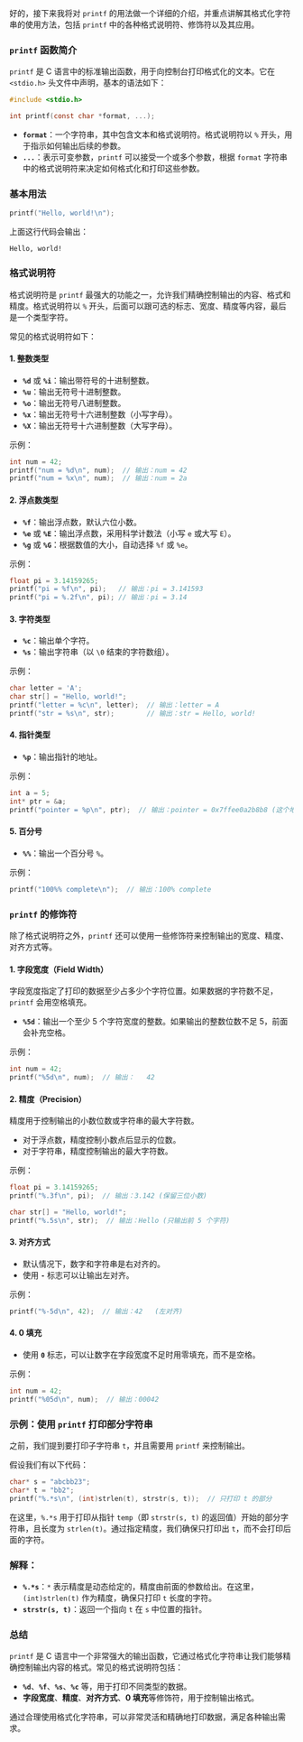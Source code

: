 好的，接下来我将对 `printf` 的用法做一个详细的介绍，并重点讲解其格式化字符串的使用方法，包括 `printf` 中的各种格式说明符、修饰符以及其应用。

### `printf` 函数简介

`printf` 是 C 语言中的标准输出函数，用于向控制台打印格式化的文本。它在 `<stdio.h>` 头文件中声明，基本的语法如下：

```c
#include <stdio.h>

int printf(const char *format, ...);
```

- **`format`**：一个字符串，其中包含文本和格式说明符。格式说明符以 `%` 开头，用于指示如何输出后续的参数。
- **`...`**：表示可变参数，`printf` 可以接受一个或多个参数，根据 `format` 字符串中的格式说明符来决定如何格式化和打印这些参数。

### 基本用法

```c
printf("Hello, world!\n");
```

上面这行代码会输出：
```
Hello, world!
```

### 格式说明符

格式说明符是 `printf` 最强大的功能之一，允许我们精确控制输出的内容、格式和精度。格式说明符以 `%` 开头，后面可以跟可选的标志、宽度、精度等内容，最后是一个类型字符。

常见的格式说明符如下：

#### 1. **整数类型**
   - **`%d`** 或 **`%i`**：输出带符号的十进制整数。
   - **`%u`**：输出无符号十进制整数。
   - **`%o`**：输出无符号八进制整数。
   - **`%x`**：输出无符号十六进制整数（小写字母）。
   - **`%X`**：输出无符号十六进制整数（大写字母）。

   示例：
   ```c
   int num = 42;
   printf("num = %d\n", num);  // 输出：num = 42
   printf("num = %x\n", num);  // 输出：num = 2a
   ```

#### 2. **浮点数类型**
   - **`%f`**：输出浮点数，默认六位小数。
   - **`%e`** 或 **`%E`**：输出浮点数，采用科学计数法（小写 `e` 或大写 `E`）。
   - **`%g`** 或 **`%G`**：根据数值的大小，自动选择 `%f` 或 `%e`。

   示例：
   ```c
   float pi = 3.14159265;
   printf("pi = %f\n", pi);   // 输出：pi = 3.141593
   printf("pi = %.2f\n", pi); // 输出：pi = 3.14
   ```

#### 3. **字符类型**
   - **`%c`**：输出单个字符。
   - **`%s`**：输出字符串（以 `\0` 结束的字符数组）。

   示例：
   ```c
   char letter = 'A';
   char str[] = "Hello, world!";
   printf("letter = %c\n", letter);  // 输出：letter = A
   printf("str = %s\n", str);        // 输出：str = Hello, world!
   ```

#### 4. **指针类型**
   - **`%p`**：输出指针的地址。

   示例：
   ```c
   int a = 5;
   int* ptr = &a;
   printf("pointer = %p\n", ptr);  // 输出：pointer = 0x7ffee0a2b8b8 (这个地址会根据系统不同而不同)
   ```

#### 5. **百分号**
   - **`%%`**：输出一个百分号 `%`。

   示例：
   ```c
   printf("100%% complete\n");  // 输出：100% complete
   ```

### `printf` 的修饰符

除了格式说明符之外，`printf` 还可以使用一些修饰符来控制输出的宽度、精度、对齐方式等。

#### 1. **字段宽度**（Field Width）
字段宽度指定了打印的数据至少占多少个字符位置。如果数据的字符数不足，`printf` 会用空格填充。

- **`%5d`**：输出一个至少 5 个字符宽度的整数。如果输出的整数位数不足 5，前面会补充空格。

示例：
```c
int num = 42;
printf("%5d\n", num);  // 输出：   42
```

#### 2. **精度**（Precision）
精度用于控制输出的小数位数或字符串的最大字符数。

- 对于浮点数，精度控制小数点后显示的位数。
- 对于字符串，精度控制输出的最大字符数。

示例：
```c
float pi = 3.14159265;
printf("%.3f\n", pi);  // 输出：3.142 (保留三位小数)

char str[] = "Hello, world!";
printf("%.5s\n", str);  // 输出：Hello (只输出前 5 个字符)
```

#### 3. **对齐方式**
- 默认情况下，数字和字符串是右对齐的。
- 使用 **`-`** 标志可以让输出左对齐。

示例：
```c
printf("%-5d\n", 42);  // 输出：42   (左对齐)
```

#### 4. **0 填充**
- 使用 **`0`** 标志，可以让数字在字段宽度不足时用零填充，而不是空格。

示例：
```c
int num = 42;
printf("%05d\n", num);  // 输出：00042
```

### 示例：使用 `printf` 打印部分字符串

之前，我们提到要打印子字符串 `t`，并且需要用 `printf` 来控制输出。

假设我们有以下代码：
```c
char* s = "abcbb23";
char* t = "bb2";
printf("%.*s\n", (int)strlen(t), strstr(s, t));  // 只打印 t 的部分
```

在这里，`%.*s` 用于打印从指针 `temp`（即 `strstr(s, t)` 的返回值）开始的部分字符串，且长度为 `strlen(t)`。通过指定精度，我们确保只打印出 `t`，而不会打印后面的字符。

### 解释：
- **`%.*s`**：`*` 表示精度是动态给定的，精度由前面的参数给出。在这里，`(int)strlen(t)` 作为精度，确保只打印 `t` 长度的字符。
- **`strstr(s, t)`**：返回一个指向 `t` 在 `s` 中位置的指针。

### 总结

`printf` 是 C 语言中一个非常强大的输出函数，它通过格式化字符串让我们能够精确控制输出内容的格式。常见的格式说明符包括：
- **`%d`**、**`%f`**、**`%s`**、**`%c`** 等，用于打印不同类型的数据。
- **字段宽度**、**精度**、**对齐方式**、**0 填充**等修饰符，用于控制输出格式。

通过合理使用格式化字符串，可以非常灵活和精确地打印数据，满足各种输出需求。